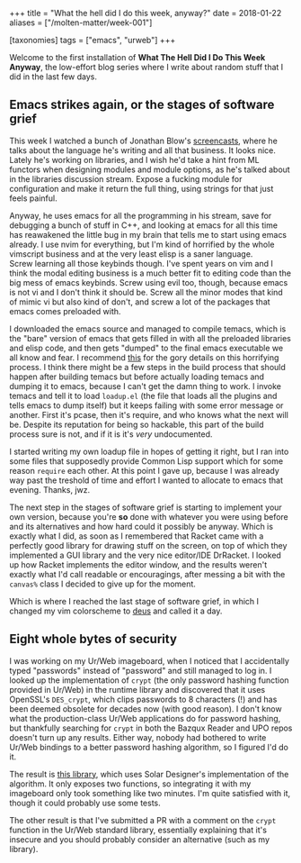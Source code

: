 +++
title = "What the hell did I do this week, anyway?"
date = 2018-01-22
aliases = ["/molten-matter/week-001"]

[taxonomies]
tags = ["emacs", "urweb"]
+++

Welcome to the first installation of **What The Hell Did I Do This Week Anyway**,
the low-effort blog series where I write about random stuff that I did in the
last few days.

## Emacs strikes again, or the stages of software grief

This week I watched a bunch of Jonathan Blow's [screencasts](https://www.youtube.com/user/jblow888/videos),
where he talks about the language he's writing and all that business. It looks
nice. Lately he's working on libraries, and I wish he'd take a hint from ML
functors when designing modules and module options, as he's talked about in
the libraries discussion stream. Expose a fucking module for configuration and
make it return the full thing, using strings for that just feels painful.

Anyway, he uses emacs for all the programming in his stream, save for debugging
a bunch of stuff in C++, and looking at emacs for all this time has reawakened
the little bug in my brain that tells me to start using emacs already. I use
nvim for everything, but I'm kind of horrified by the whole vimscript business
and at the very least elisp is a saner language.  
Screw learning all those keybinds though. I've spent years on vim and I think
the modal editing business is a much better fit to editing code than the big
mess of emacs keybinds.
Screw using evil too, though, because emacs is not vi and I don't think it
should be. Screw all the minor modes that kind of mimic vi but also kind of
don't, and screw a lot of the packages that emacs comes preloaded with.

I downloaded the emacs source and managed to compile temacs, which is the
"bare" version of emacs that gets filled in with all the preloaded libraries
and elisp code, and then gets "dumped" to the final emacs executable we all
know and fear. I recommend [this](http://emacshorrors.com/posts/unexecute.html)
for the gory details on this horrifying process.
I think there might be a few steps in the build process that should happen
after building temacs but before actually loading temacs and dumping it to
emacs, because I can't get the damn thing to work. I invoke temacs and tell it
to load `loadup.el` (the file that loads all the plugins and tells emacs to
dump itself) but it keeps failing with some error message or another.
First it's pcase, then it's require, and who knows what the next will be.
Despite its reputation for being so hackable, this part of the build process
sure is not, and if it is it's *very* undocumented.

I started writing my own loadup file in hopes of getting it right, but I ran
into some files that supposedly provide Common Lisp support which for some
reason `require` each other. At this point I gave up, because I was already way
past the treshold of time and effort I wanted to allocate to emacs that evening.
Thanks, jwz.

The next step in the stages of software grief is starting to implement your own
version, because you're **so** done with whatever you were using before and its
alternatives and how hard could it possibly be anyway. Which is exactly what I
did, as soon as I remembered that Racket came with a perfectly good library for
drawing stuff on the screen, on top of which they implemented a GUI library and
the very nice editor/IDE DrRacket.
I looked up how Racket implements the editor window, and the results weren't
exactly what I'd call readable or encouragings, after messing a bit with the
`canvas%` class I decided to give up for the moment.

Which is where I reached the last stage of software grief, in which I changed
my vim colorscheme to [deus](https://github.com/ajmwagar/vim-deus) and called
it a day.

## Eight whole bytes of security

I was working on my Ur/Web imageboard, when I noticed that I accidentally typed
"passwords" instead of "password" and still managed to log in. I looked up the
implementation of `crypt` (the only password hashing function provided in
Ur/Web) in the runtime library and discovered that it uses OpenSSL's
`DES_crypt`, which clips passwords to 8 characters (!) and has been deemed
obsolete for decades now (with good reason). I don't know what the
production-class Ur/Web applications do for password hashing, but thankfully
searching for `crypt` in both the Bazqux Reader and UPO repos doesn't turn
up any results. Either way, nobody had bothered to write Ur/Web bindings to a
better password hashing algorithm, so I figured I'd do it.

The result is [this library](https://github.com/steinuil/urweb-bcrypt), which
uses Solar Designer's implementation of the algorithm. It only exposes two
functions, so integrating it with my imageboard only took something like two
minutes. I'm quite satisfied with it, though it could probably use some tests.

The other result is that I've submitted a PR with a comment on the `crypt`
function in the Ur/Web standard library, essentially explaining that it's
insecure and you should probably consider an alternative (such as my library).

